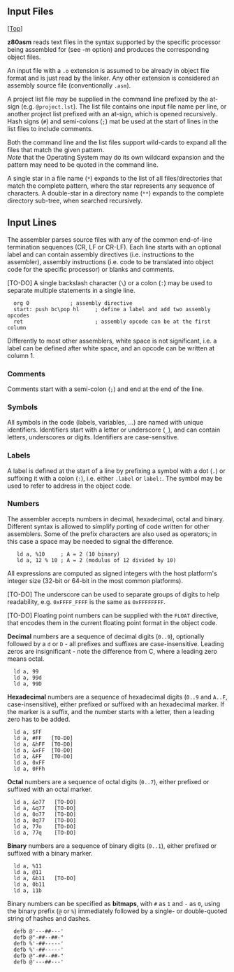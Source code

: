 ## Input Files
[[Top](Tool-z80asm)]

**z80asm** reads text files in the syntax supported by the specific processor being assembled for (see -m option) and produces the corresponding object files.

An input file with a ```.o``` extension is assumed to be already in object file format and is just read by the linker. Any other extension is considered an assembly source file (conventionally ```.asm```).

A project list file may be supplied in the command line prefixed by the at-sign (e.g. ```@project.lst```). The list file contains one input file name per line, or another project list prefixed with an at-sign, which is opened recursively. Hash signs (```#```) and semi-colons (```;```) mat be used at the start of lines in the list files to include comments.

Both the command line and the list files support wild-cards to expand all the files that match the given pattern.  
*Note* that the Operating System may do its own wildcard expansion and the pattern may need to be quoted in the command line.

A single star in a file name (```*```) expands to the list of all files/directories that match the complete pattern, where the star represents any sequence of characters. A double-star in a directory name (```**```) expands to the complete directory sub-tree, when searched recursively.

## Input Lines

The assembler parses source files with any of the common end-of-line termination sequences (CR, LF or CR-LF). Each line starts with an optional label and can contain assembly directives (i.e. instructions to the assembler), assembly instructions (i.e. code to be translated into object code for the specific processor) or blanks and comments.

[TO-DO] A single backslash character (```\```) or a colon (```:```) may be used to separate multiple statements in a single line.

```
  org 0				; assembly directive	        
  start: push bc\pop hl 	; define a label and add two assembly opcodes            
  ret                   	; assembly opcode can be at the first column    
```

Differently to most other assemblers, white space is not significant, i.e. a label can be defined after white space, and an opcode can be written at column 1.

### Comments

Comments start with a semi-colon (```;```) and end at the end of the line.

### Symbols

All symbols in the code (labels, variables, ...) are named with unique identifiers. Identifiers start with a letter or underscore (```_```), and can contain letters, underscores or digits. Identifiers are case-sensitive.

### Labels

A label is defined at the start of a line by prefixing a symbol with a dot (```.```) or suffixing it with a colon (```:```), i.e. either ```.label``` or ```label:```. The symbol may be used to refer to address in the object code.

### Numbers

The assembler accepts numbers in decimal, hexadecimal, octal and binary. Different syntax is allowed to simplify porting of code written for other assemblers. Some of the prefix characters are also used as operators; in this case a space may be needed to signal the difference.

```
   ld a, %10     ; A = 2 (10 binary)
   ld a, 12 % 10 ; A = 2 (modulus of 12 divided by 10)
```

All expressions are computed as signed integers with the host platform's integer size (32-bit or 64-bit in the most common platforms).

[TO-DO] The underscore can be used to separate groups of digits to help readability, e.g. ```0xFFFF_FFFF``` is the same as ```0xFFFFFFFF```.

[TO-DO] Floating point numbers can be supplied with the ```FLOAT``` directive, that encodes them in the current floating point format in the object code.

**Decimal** numbers are a sequence of decimal digits (```0..9```), optionally followed by a ```d``` or ```D``` - all prefixes and suffixes are case-insensitive. Leading zeros are insignificant - note the difference from C, where a leading zero means octal.

```
  ld a, 99
  ld a, 99d
  ld a, 99D
```

**Hexadecimal** numbers are a sequence of hexadecimal digits (```0..9``` and ```A..F```, case-insensitive), either prefixed or suffixed with an hexadecimal marker. If the marker is a suffix, and the number starts with a letter, then a leading zero has to be added.

```
  ld a, $FF
  ld a, #FF   [TO-DO]
  ld a, &hFF  [TO-DO]
  ld a, &xFF  [TO-DO]
  ld a, &FF   [TO-DO]
  ld a, 0xFF
  ld a, 0FFh
```

**Octal** numbers are a sequence of octal digits (```0..7```), either prefixed or suffixed with an octal marker. 
```
  ld a, &o77   [TO-DO]
  ld a, &q77   [TO-DO]
  ld a, 0o77   [TO-DO]
  ld a, 0q77   [TO-DO]
  ld a, 77o    [TO-DO]
  ld a, 77q    [TO-DO]
```

**Binary** numbers are a sequence of binary digits (```0..1```), either prefixed or suffixed with a binary marker. 
```
  ld a, %11
  ld a, @11
  ld a, &b11   [TO-DO]
  ld a, 0b11
  ld a, 11b
```

Binary numbers can be specified as **bitmaps**, with ```#``` as ```1``` and ```-``` as ```0```, using the binary prefix (```@``` or ```%```) immediately followed by a single- or double-quoted string of hashes and dashes.
```
  defb @'---##---'
  defb @"-##--##-"
  defb %'-##-----'
  defb %'-##-----'
  defb @"-##--##-"
  defb @'---##---'
```

